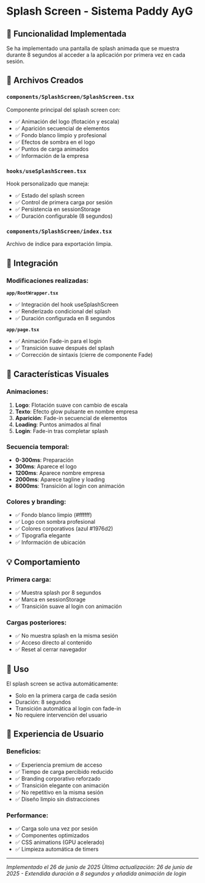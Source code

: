 # Splash Screen - Sistema Paddy AyG

## 🎯 Funcionalidad Implementada

Se ha implementado una pantalla de splash animada que se muestra durante 8 segundos al acceder a la aplicación por primera vez en cada sesión.

## 📁 Archivos Creados

### `components/SplashScreen/SplashScreen.tsx`
Componente principal del splash screen con:
- ✅ Animación del logo (flotación y escala)
- ✅ Aparición secuencial de elementos
- ✅ Fondo blanco limpio y profesional
- ✅ Efectos de sombra en el logo
- ✅ Puntos de carga animados
- ✅ Información de la empresa

### `hooks/useSplashScreen.tsx`
Hook personalizado que maneja:
- ✅ Estado del splash screen
- ✅ Control de primera carga por sesión
- ✅ Persistencia en sessionStorage
- ✅ Duración configurable (8 segundos)

### `components/SplashScreen/index.tsx`
Archivo de índice para exportación limpia.

## 🔧 Integración

### Modificaciones realizadas:

**`app/RootWrapper.tsx`**
- ✅ Integración del hook useSplashScreen
- ✅ Renderizado condicional del splash
- ✅ Duración configurada en 8 segundos

**`app/page.tsx`**
- ✅ Animación Fade-in para el login
- ✅ Transición suave después del splash
- ✅ Corrección de sintaxis (cierre de componente Fade)

## 🎨 Características Visuales

### **Animaciones:**
1. **Logo**: Flotación suave con cambio de escala
2. **Texto**: Efecto glow pulsante en nombre empresa
3. **Aparición**: Fade-in secuencial de elementos
4. **Loading**: Puntos animados al final
5. **Login**: Fade-in tras completar splash

### **Secuencia temporal:**
- **0-300ms**: Preparación
- **300ms**: Aparece el logo
- **1200ms**: Aparece nombre empresa
- **2000ms**: Aparece tagline y loading
- **8000ms**: Transición al login con animación

### **Colores y branding:**
- ✅ Fondo blanco limpio (#ffffff)
- ✅ Logo con sombra profesional
- ✅ Colores corporativos (azul #1976d2)
- ✅ Tipografía elegante
- ✅ Información de ubicación

## 💡 Comportamiento

### **Primera carga:**
- ✅ Muestra splash por 8 segundos
- ✅ Marca en sessionStorage
- ✅ Transición suave al login con animación

### **Cargas posteriores:**
- ✅ No muestra splash en la misma sesión
- ✅ Acceso directo al contenido
- ✅ Reset al cerrar navegador

## 🚀 Uso

El splash screen se activa automáticamente:
- Solo en la primera carga de cada sesión
- Duración: 8 segundos
- Transición automática al login con fade-in
- No requiere intervención del usuario

## 🎯 Experiencia de Usuario

### **Beneficios:**
- ✅ Experiencia premium de acceso
- ✅ Tiempo de carga percibido reducido
- ✅ Branding corporativo reforzado
- ✅ Transición elegante con animación
- ✅ No repetitivo en la misma sesión
- ✅ Diseño limpio sin distracciones

### **Performance:**
- ✅ Carga solo una vez por sesión
- ✅ Componentes optimizados
- ✅ CSS animations (GPU acelerado)
- ✅ Limpieza automática de timers

---

*Implementado el 26 de junio de 2025*
*Última actualización: 26 de junio de 2025 - Extendida duración a 8 segundos y añadida animación de login*

